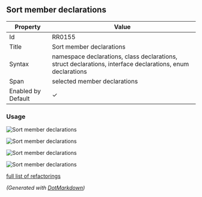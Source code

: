 ## Sort member declarations

| Property           | Value                                                                                                      |
| ------------------ | ---------------------------------------------------------------------------------------------------------- |
| Id                 | RR0155                                                                                                     |
| Title              | Sort member declarations                                                                                   |
| Syntax             | namespace declarations, class declarations, struct declarations, interface declarations, enum declarations |
| Span               | selected member declarations                                                                               |
| Enabled by Default | &#x2713;                                                                                                   |

### Usage

![Sort member declarations](../../images/refactorings/SortMembersByKind.png)

![Sort member declarations](../../images/refactorings/SortMembersByName.png)

![Sort member declarations](../../images/refactorings/SortEnumMembersByName.png)

![Sort member declarations](../../images/refactorings/SortEnumMembersByValue.png)

[full list of refactorings](Refactorings.md)

*\(Generated with [DotMarkdown](http://github.com/JosefPihrt/DotMarkdown)\)*